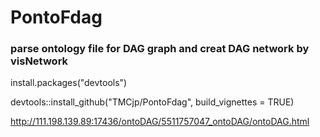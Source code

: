 # PontoFdag
### parse ontology file for DAG graph and creat DAG network by visNetwork

install.packages("devtools")

devtools::install_github("TMCjp/PontoFdag", build_vignettes = TRUE)

http://111.198.139.89:17436/ontoDAG/5511757047_ontoDAG/ontoDAG.html
